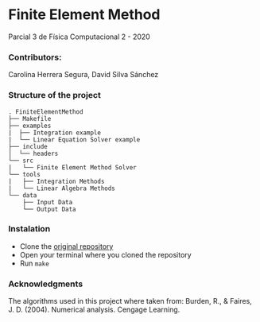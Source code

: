 # Finite Element Method
Parcial 3 de Física Computacional 2 - 2020

### Contributors:
Carolina Herrera Segura, David Silva Sánchez

### Structure of the project
```
. FiniteElementMethod
├── Makefile
├── examples
|  ├── Integration example
|  └── Linear Equation Solver example
├── include
│  └── headers
└── src
|   └── Finite Element Method Solver
└── tools
|   ├── Integration Methods
|   └── Linear Algebra Methods
└── data
    ├── Input Data
    └── Output Data    
```

### Instalation

* Clone the [original repository](https://github.com/DavidSS0397/FiniteElementMethod.git)
* Open your terminal where you cloned the repository
* Run `make`

### Acknowledgments

The algorithms used in this project where taken from:
Burden, R., & Faires, J. D. (2004). Numerical analysis. Cengage Learning.
